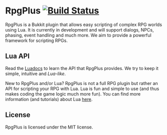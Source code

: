 # RpgPlus [![Build Status](https://travis-ci.org/leMaik/RpgPlus.svg?branch=development)](https://travis-ci.org/leMaik/RpgPlus)
RpgPlus is a Bukkit plugin that allows easy scripting of complex RPG worlds using Lua. It is currently in development
and will support dialogs, NPCs, phasing, event handling and much more. We aim to provide a powerful framework for
scripting RPGs.

## Lua API
Read the [Luadocs][luadoc] to learn the API that RpgPlus provides. We try to keep it simple, intuitive and *Lua-like*.

New to RpgPlus and/or Lua? RpgPlus is not a full RPG plugin but rather an API for scripting your RPG with Lua. Lua is fun
and simple to use (and thus makes coding the game logic much more fun). You can find more information (and tutorials) about Lua [here][lua].

[lua]:http://www.lua.org/start.html
[luadoc]:http://lemaik.github.io/RpgPlus/lua-api

## License
RpgPlus is licensed under the MIT license.